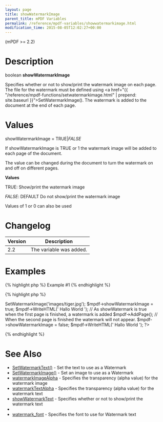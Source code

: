 ```yaml
---
layout: page
title: showWatermarkImage
parent_title: mPDF Variables
permalink: /reference/mpdf-variables/showwatermarkimage.html
modification_time: 2015-08-05T12:02:27+00:00
---
```


(mPDF &gt;= 2.2)

# Description

boolean <b>showWatermarkImage</b>

Specifies whether or not to show/print the watermark image on each page. The file for the watermark must be defined using <a href="{{ "/reference/mpdf-functions/setwatermarkimage.html" | prepend: site.baseurl }}">SetWatermarkImage()</a>. The watermark is added to the document at the end of each page.

# Values

<span class="parameter">showWatermarkImage</span> = <span class="smallblock">TRUE</span>|<span class="smallblock"><i>FALSE</i></span>

If <span class="parameter">showWatermarkImage</span> is <span class="smallblock">TRUE</span> or 1 the watermark image will be added to each page of the document.

The value can be changed during the document to turn the watermark on and off on different pages.

<b>Values</b>

<span class="smallblock">TRUE</span>: Show/print the watermark image

<span class="smallblock"><i>FALSE</i></span>: <span class="smallblock">DEFAULT</span> Do not show/print the watermark image

Values of 1 or 0 can also be used

# Changelog

<table class="table"> <thead>
<tr> <th>Version</th> <th>Description</th> </tr>
</thead> <tbody>
<tr>
<td>2.2</td>
<td>The variable was added.</td>
</tr>
</tbody> </table>

# Examples

{% highlight php %}
Example #1
{% endhighlight %}

{% highlight php %}
<?php

$mpdf=new mPDF();

$mpdf->SetWatermarkImage('images/tiger.jpg');

$mpdf->showWatermarkImage = true;

$mpdf->WriteHTML('
Hallo World
');

// As showWatermark is true when the first page is finished, a watermark is added

$mpdf->AddPage();

// When the second page is finished the watermark will not appear.

$mpdf->showWatermarkImage = false;

$mpdf->WriteHTML('
Hallo World
');

?>
{% endhighlight %}

# See Also

<ul>
<li class="manual_boxlist"><a href="{{ "/reference/mpdf-functions/setwatermarktext.html" | prepend: site.baseurl }}">SetWatermarkText()</a> - Set the text to use as a Watermark</li>
<li class="manual_boxlist"><a href="{{ "/reference/mpdf-functions/setwatermarktext.html" | prepend: site.baseurl }}">SetWatermarkImage()</a> - Set an image to use as a Watermark</li>
<li class="manual_boxlist"><a href="{{ "/reference/mpdf-variables/watermarkimagealpha.html" | prepend: site.baseurl }}">watermarkImageAlpha</a> - Specifies the transparency (alpha value) for the watermark image</li>
<li class="manual_boxlist"><a href="{{ "/reference/mpdf-variables/watermarktextalpha.html" | prepend: site.baseurl }}">watermarkTextAlpha</a> - Specifies the transparency (alpha value) for the watermark text</li>
<li class="manual_boxlist"><a href="{{ "/reference/mpdf-variables/showwatermarktext.html" | prepend: site.baseurl }}">showWatermarkText</a> - Specifies whether or not to show/print the watermark text

</li>
<li class="manual_boxlist"><a href="{{ "/reference/mpdf-variables/showwatermarktext.html" | prepend: site.baseurl }}"></a></li>
<li class="manual_boxlist"><a href="{{ "/reference/mpdf-variables/watermark-font.html" | prepend: site.baseurl }}">watermark_font</a> - Specifies the font to use for Watermark text</li>
</ul>
